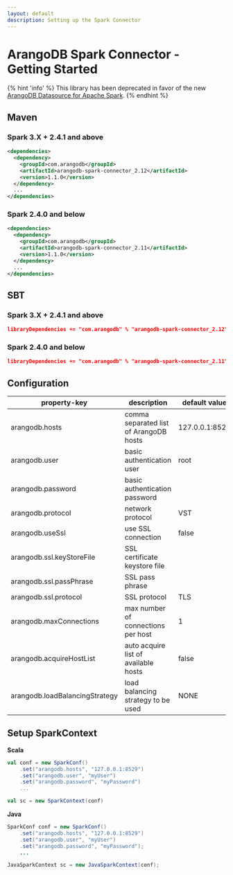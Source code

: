 ```yaml
---
layout: default
description: Setting up the Spark Connector
---
```

# ArangoDB Spark Connector - Getting Started

{% hint 'info' %}
This library has been deprecated in favor of the new [ArangoDB Datasource for Apache Spark](spark-connector-new.html).
{% endhint %}

## Maven

### Spark 3.X + 2.4.1 and above

```xml
<dependencies>
  <dependency>
    <groupId>com.arangodb</groupId>
    <artifactId>arangodb-spark-connector_2.12</artifactId>
    <version>1.1.0</version>
  </dependency>
  ...
</dependencies>
```

### Spark 2.4.0 and below

```xml
<dependencies>
  <dependency>
    <groupId>com.arangodb</groupId>
    <artifactId>arangodb-spark-connector_2.11</artifactId>
    <version>1.1.0</version>
  </dependency>
  ...
</dependencies>
```

## SBT

### Spark 3.X + 2.4.1 and above

```json
libraryDependencies += "com.arangodb" % "arangodb-spark-connector_2.12" % "1.1.0"
```

### Spark 2.4.0 and below

```json
libraryDependencies += "com.arangodb" % "arangodb-spark-connector_2.11" % "1.1.0"
```

## Configuration

| property-key                   | description                            | default value  |
| ------------------------------ | -------------------------------------- | -------------- |
| arangodb.hosts                 | comma separated list of ArangoDB hosts | 127.0.0.1:8529 |
| arangodb.user                  | basic authentication user              | root           |
| arangodb.password              | basic authentication password          |                |
| arangodb.protocol              | network protocol                       | VST            |
| arangodb.useSsl                | use SSL connection                     | false          |
| arangodb.ssl.keyStoreFile      | SSL certificate keystore file          |                |
| arangodb.ssl.passPhrase        | SSL pass phrase                        |                |
| arangodb.ssl.protocol          | SSL protocol                           | TLS            |
| arangodb.maxConnections        | max number of connections per host     | 1              |
| arangodb.acquireHostList       | auto acquire list of available hosts   | false          |
| arangodb.loadBalancingStrategy | load balancing strategy to be used     | NONE           |

## Setup SparkContext

**Scala**

```scala
val conf = new SparkConf()
    .set("arangodb.hosts", "127.0.0.1:8529")
    .set("arangodb.user", "myUser")
    .set("arangodb.password", "myPassword")
    ...

val sc = new SparkContext(conf)
```

**Java**

```java
SparkConf conf = new SparkConf()
    .set("arangodb.hosts", "127.0.0.1:8529")
    .set("arangodb.user", "myUser")
    .set("arangodb.password", "myPassword");
    ...

JavaSparkContext sc = new JavaSparkContext(conf);
```
